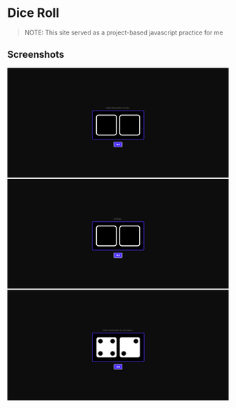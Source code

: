# Dice Roll
>NOTE: This site served as a project-based javascript practice for me

## Screenshots
![alt text](screenshots/image.png)
![alt text](screenshots/image2.png)
![alt text](screenshots/image3.png)




